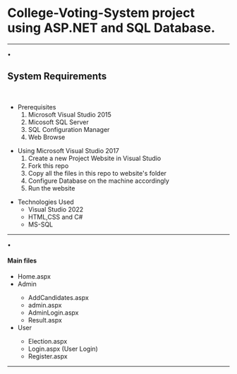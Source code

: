 # College-Voting-System project using ASP.NET and SQL Database.

<hr>
•	<h2>System Requirements</h2> 
<br>
</hr>
<ul>
  <li>	Prerequisites
      <ol>
        <li>Microsoft Visual Studio 2015</li>
        <li>Micosoft SQL Server</li>
        <li>SQL Configuration Manager</li>
        <li>Web Browse</li>
      <ol>
  </li>
  </ul>
  <ul>
<li>Using Microsoft Visual Studio 2017
    <ol>
      <li> Create a new Project Website in Visual Studio  </li>
      <li>Fork this repo  </li>
      <li>Copy all the files in this repo to website's folder  </li>
      <li> Configure Database on the machine accordingly  </li>
      <li> Run the website</li>
    </ol>
   </li>
</ul><ul>
<li>	Technologies Used
    <ul>
      <li>Visual Studio 2022</li>
      <li>HTML,CSS and C#</li>
      <li>MS-SQL</li>
    </ul>

</li>
</ul>
<hr>
•	<h4>Main files</h4>
</hr>
<ul>
	<li>Home.aspx</li>
  <li> Admin</li>
   <ul>
      <li>AddCandidates.aspx</li>
      <li>admin.aspx</li>
      <li>AdminLogin.aspx</li>
      <li>Result.aspx</li>
    </ul>
	<li>User</li>
    <ul>
      <li>Election.aspx</li>
      <li>Login.aspx (User Login)</li>
      <li>Register.aspx</li>
    </ul>
</ul>
<hr>
